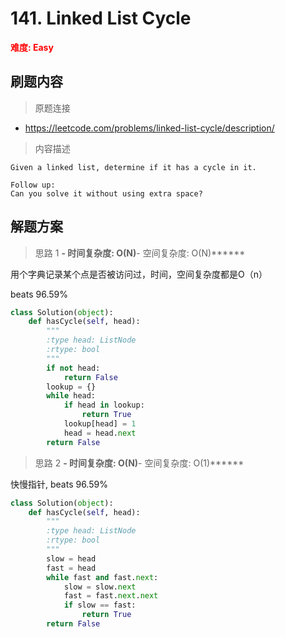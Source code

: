 # 141. Linked List Cycle

**<font color=red>难度: Easy</font>**

## 刷题内容

> 原题连接

* https://leetcode.com/problems/linked-list-cycle/description/

> 内容描述

```
Given a linked list, determine if it has a cycle in it.

Follow up:
Can you solve it without using extra space?
```

## 解题方案

> 思路 1
******- 时间复杂度: O(N)******- 空间复杂度: O(N)******



用个字典记录某个点是否被访问过，时间，空间复杂度都是O（n）

beats 96.59%

```python
class Solution(object):
    def hasCycle(self, head):
        """
        :type head: ListNode
        :rtype: bool
        """
        if not head: 
            return False
        lookup = {}
        while head:
            if head in lookup:
                return True
            lookup[head] = 1
            head = head.next
        return False
```



> 思路 2
******- 时间复杂度: O(N)******- 空间复杂度: O(1)******


快慢指针, beats 96.59%

```python
class Solution(object):
    def hasCycle(self, head):
        """
        :type head: ListNode
        :rtype: bool
        """
        slow = head
        fast = head
        while fast and fast.next:
            slow = slow.next
            fast = fast.next.next
            if slow == fast:
                return True
        return False
```



